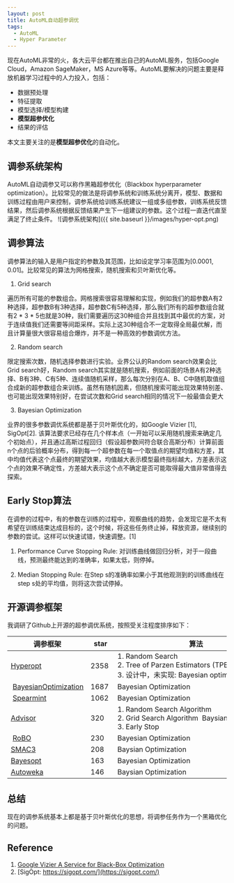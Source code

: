 ```yaml
---
layout: post
title: AutoML自动超参调优
tags:
  - AutoML
  - Hyper Parameter
---
```


现在AutoML非常的火，各大云平台都在推出自己的AutoML服务，包括Google Cloud，Amazon SageMaker，MS Azure等等。AutoML要解决的问题主要是释放机器学习过程中的人力投入，包括：
* 数据预处理
* 特征提取
* 模型选择/模型构建
*  **模型超参优化**
* 结果的评估

本文主要关注的是**模型超参优化**的自动化。

## 调参系统架构

AutoML自动调参又可以称作黑箱超参优化（Blackbox hyperparameter optimization）。比较常见的做法是将调参系统和训练系统分离开，模型、数据和训练过程由用户来控制，调参系统给训练系统建议一组或多组参数，训练系统反馈结果，然后调参系统根据反馈结果产生下一组建议的参数。这个过程一直迭代直至满足了终止条件。
![调参系统架构]({{ site.baseurl }}/images/hyper-opt.png)

## 调参算法
调参算法的输入是用户指定的参数及其范围，比如设定学习率范围为[0.0001, 0.01]。比较常见的算法为网格搜索，随机搜索和贝叶斯优化等。

1. Grid search

遍历所有可能的参数组合。网格搜索很容易理解和实现，例如我们的超参数A有2种选择，超参数B有3种选择，超参数C有5种选择，那么我们所有的超参数组合就有2 * 3 * 5也就是30种，我们需要遍历这30种组合并且找到其中最优的方案，对于连续值我们还需要等间距采样。实际上这30种组合不一定取得全局最优解，而且计算量很大很容易组合爆炸，并不是一种高效的参数调优方法。

2. Random search

限定搜索次数，随机选择参数进行实验。业界公认的Random search效果会比Grid search好，Random search其实就是随机搜索，例如前面的场景A有2种选择、B有3种、C有5种、连续值随机采样，那么每次分别在A、B、C中随机取值组合成新的超参数组合来训练。虽然有随机因素，但随机搜索可能出现效果特别差、也可能出现效果特别好，在尝试次数和Grid search相同的情况下一般最值会更大

3. Bayesian Optimization

业界的很多参数调优系统都是基于贝叶斯优化的，如Google Vizier [1], SigOpt[2].
该算法要求已经存在几个样本点（一开始可以采用随机搜索来确定几个初始点），并且通过高斯过程回归（假设超参数间符合联合高斯分布）计算前面n个点的后验概率分布，得到每一个超参数在每一个取值点的期望均值和方差，其中均值代表这个点最终的期望效果，均值越大表示模型最终指标越大，方差表示这个点的效果不确定性，方差越大表示这个点不确定是否可能取得最大值非常值得去探索。

## Early Stop算法

在调参的过程中，有的参数在训练的过程中，观察曲线的趋势，会发现它是不太有希望在训练结束达成目标的，这个时候，将这些任务终止掉，释放资源，继续别的参数的尝试。这样可以快速试错，快速调整。[1]

1. Performance Curve Stopping Rule: 对训练曲线做回归分析，对于一段曲线，预测最终能达到的准确率，如果太低，则停掉。

2. Median Stopping Rule: 在Step s的准确率如果小于其他观测到的训练曲线在step s处的平均值，则将这次尝试停掉。


## 开源调参框架
我调研了Github上开源的超参调优系统，按照受关注程度排序如下：



| 调参框架 | star | 算法 | 语言 | 
|-----|----|----|-----|
| [Hyperopt](https://github.com/hyperopt/hyperopt) | 2358 | 1. Random Search <br/>2. Tree of Parzen Estimators (TPE)  <br/>3. 设计中，未实现: Bayesian optimization | Python
| [BayesianOptimization](https://github.com/fmfn/BayesianOptimization) | 1687 |Bayesian Optimization | Python  
| [Spearmint](https://github.com/HIPS/Spearmint) | 1062 |Bayesian Optimization | Python
| [Advisor](https://github.com/tobegit3hub/advisor) | 320 | 1. Random Search Algorithm  <br/>2. Grid Search Algorithm  Baysian Optimization  <br/>3. Early Stop  | Python  
| [RoBO](https://github.com/automl/RoBO) | 230 |Bayesian Optimization | Python
| [SMAC3](https://github.com/automl/SMAC3) | 208 |Baysian Optimization | Python3
| [Bayesopt](https://github.com/rmcantin/bayesopt) | 163 |Bayesian Optimization | Python
| [Autoweka](https://github.com/automl/autoweka) | 146 |Baysian Optimization | Java

## 总结
现在的调参系统基本上都是基于贝叶斯优化的思想，将调参任务作为一个黑箱优化的问题。

## Reference
1. [Google Vizier A Service for Black-Box Optimization](https://static.googleusercontent.com/media/research.google.com/en//pubs/archive/bcb15507f4b52991a0783013df4222240e942381.pdf)
2. [SigOpt: https://sigopt.com/](https://sigopt.com/)
